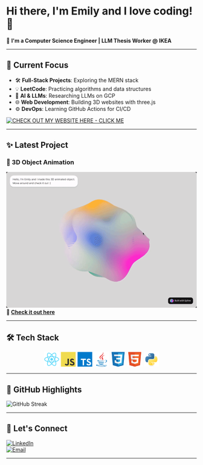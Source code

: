 # Hi there, I'm Emily and I love coding! 👋  
🚀 **I'm a Computer Science Engineer | LLM Thesis Worker @ IKEA**  

---

## 🌟 Current Focus
- 🛠 **Full-Stack Projects**: Exploring the MERN stack  
- 💡 **LeetCode**: Practicing algorithms and data structures  
- 🤖 **AI & LLMs**: Researching LLMs on GCP  
- 🌐 **Web Development**: Building 3D websites with three.js  
- ⚙️ **DevOps**: Learning GitHub Actions for CI/CD  

[![CHECK OUT MY WEBSITE HERE - CLICK ME](https://img.shields.io/badge/-CHECK%20OUT%20MY%20WEBSITE%20HERE%20--%20CLICK%20ME-FF5722?style=flat&logo=netlify&logoColor=white)](https://hahaem1ly.netlify.app/)

---
## ✨ Latest Project  
### 🎨 3D Object Animation  
![Website Preview](./preview.gif)  
**🔗 [Check it out here](https://hahaem1ly.github.io/3d-object-animation/)**  

---

## 🛠 Tech Stack  
<div align="center">
  <img src="https://raw.githubusercontent.com/devicons/devicon/master/icons/react/react-original.svg" alt="React" width="40" height="40"/>
  <img src="https://raw.githubusercontent.com/devicons/devicon/master/icons/javascript/javascript-original.svg" alt="JavaScript" width="40" height="40"/>
  <img src="https://raw.githubusercontent.com/devicons/devicon/master/icons/typescript/typescript-original.svg" alt="TypeScript" width="40" height="40"/>
  <img src="https://raw.githubusercontent.com/devicons/devicon/master/icons/java/java-original.svg" alt="Java" width="40" height="40"/>
  <img src="https://raw.githubusercontent.com/devicons/devicon/master/icons/css3/css3-original.svg" alt="CSS3" width="40" height="40"/>
  <img src="https://raw.githubusercontent.com/devicons/devicon/master/icons/html5/html5-original.svg" alt="HTML5" width="40" height="40"/>
  <img src="https://raw.githubusercontent.com/devicons/devicon/master/icons/python/python-original.svg" alt="Python" width="40" height="40"/>
</div>

---

## 🚀 GitHub Highlights  
![GitHub Streak](https://github-readme-streak-stats.herokuapp.com?user=hahaem1ly&theme=radical)

---
## 🎯 Let's Connect  
[![LinkedIn](https://img.shields.io/badge/-LinkedIn-0077B5?style=flat&logo=linkedin&logoColor=white)](https://www.linkedin.com/in/emily-ha-885605210/)  
[![Email](https://img.shields.io/badge/-Email-D14836?style=flat&logo=gmail&logoColor=white)](mailto:em1lyha2002@gmail.com)  

---
